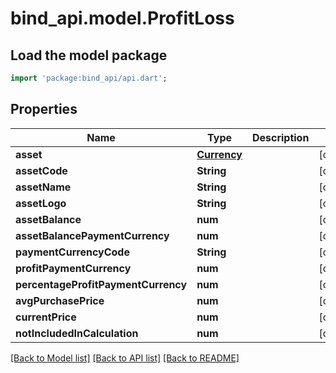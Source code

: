 # bind_api.model.ProfitLoss

## Load the model package
```dart
import 'package:bind_api/api.dart';
```

## Properties
Name | Type | Description | Notes
------------ | ------------- | ------------- | -------------
**asset** | [**Currency**](Currency.md) |  | [optional] 
**assetCode** | **String** |  | [optional] 
**assetName** | **String** |  | [optional] 
**assetLogo** | **String** |  | [optional] 
**assetBalance** | **num** |  | [optional] 
**assetBalancePaymentCurrency** | **num** |  | [optional] 
**paymentCurrencyCode** | **String** |  | [optional] 
**profitPaymentCurrency** | **num** |  | [optional] 
**percentageProfitPaymentCurrency** | **num** |  | [optional] 
**avgPurchasePrice** | **num** |  | [optional] 
**currentPrice** | **num** |  | [optional] 
**notIncludedInCalculation** | **num** |  | [optional] 

[[Back to Model list]](../README.md#documentation-for-models) [[Back to API list]](../README.md#documentation-for-api-endpoints) [[Back to README]](../README.md)


